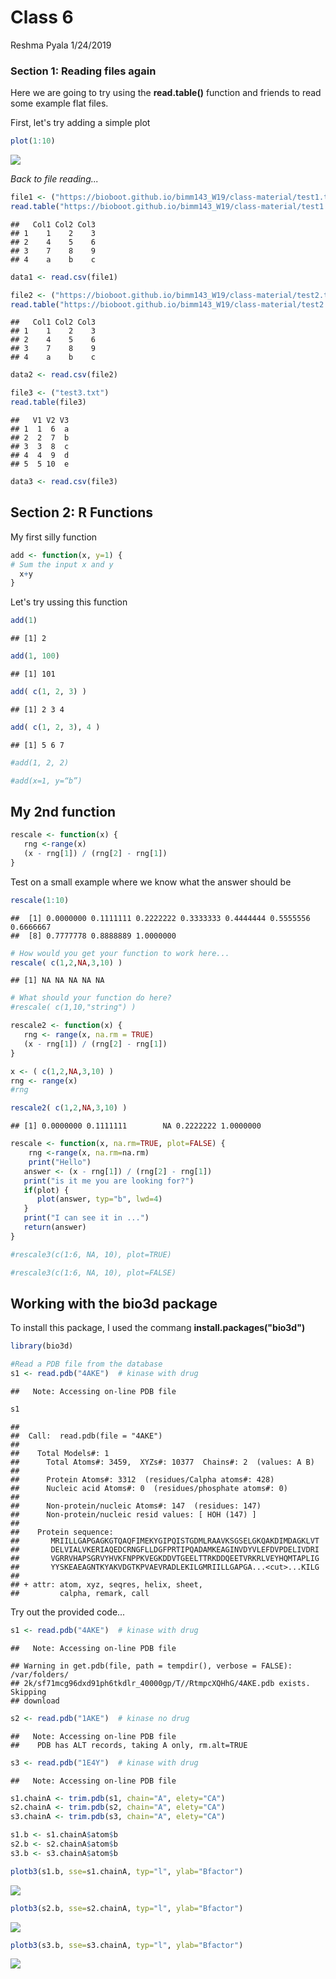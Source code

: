 Class 6
================
Reshma Pyala
1/24/2019

### Section 1: Reading files again

Here we are going to try using the **read.table()** function and friends to read some example flat files.

First, let's try adding a simple plot

``` r
plot(1:10)
```

![](class06_files/figure-markdown_github/unnamed-chunk-1-1.png)

*Back to file reading...*

``` r
file1 <- ("https://bioboot.github.io/bimm143_W19/class-material/test1.txt")
read.table("https://bioboot.github.io/bimm143_W19/class-material/test1.txt", header = TRUE, sep = ",")
```

    ##   Col1 Col2 Col3
    ## 1    1    2    3
    ## 2    4    5    6
    ## 3    7    8    9
    ## 4    a    b    c

``` r
data1 <- read.csv(file1)
```

``` r
file2 <- ("https://bioboot.github.io/bimm143_W19/class-material/test2.txt")
read.table("https://bioboot.github.io/bimm143_W19/class-material/test2.txt", header = TRUE, sep = "$")
```

    ##   Col1 Col2 Col3
    ## 1    1    2    3
    ## 2    4    5    6
    ## 3    7    8    9
    ## 4    a    b    c

``` r
data2 <- read.csv(file2)
```

``` r
file3 <- ("test3.txt")
read.table(file3)
```

    ##   V1 V2 V3
    ## 1  1  6  a
    ## 2  2  7  b
    ## 3  3  8  c
    ## 4  4  9  d
    ## 5  5 10  e

``` r
data3 <- read.csv(file3)
```

Section 2: R Functions
----------------------

My first silly function

``` r
add <- function(x, y=1) {
# Sum the input x and y 
  x+y
}
```

Let's try ussing this function

``` r
add(1)
```

    ## [1] 2

``` r
add(1, 100)
```

    ## [1] 101

``` r
add( c(1, 2, 3) )
```

    ## [1] 2 3 4

``` r
add( c(1, 2, 3), 4 )
```

    ## [1] 5 6 7

``` r
#add(1, 2, 2)
```

``` r
#add(x=1, y=“b”)
```

My 2nd function
---------------

``` r
rescale <- function(x) {
   rng <-range(x)
   (x - rng[1]) / (rng[2] - rng[1])
}
```

Test on a small example where we know what the answer should be

``` r
rescale(1:10)
```

    ##  [1] 0.0000000 0.1111111 0.2222222 0.3333333 0.4444444 0.5555556 0.6666667
    ##  [8] 0.7777778 0.8888889 1.0000000

``` r
# How would you get your function to work here...
rescale( c(1,2,NA,3,10) )
```

    ## [1] NA NA NA NA NA

``` r
# What should your function do here?
#rescale( c(1,10,"string") )
```

``` r
rescale2 <- function(x) {
   rng <- range(x, na.rm = TRUE)
   (x - rng[1]) / (rng[2] - rng[1])
}

x <- ( c(1,2,NA,3,10) )
rng <- range(x)
#rng
```

``` r
rescale2( c(1,2,NA,3,10) )
```

    ## [1] 0.0000000 0.1111111        NA 0.2222222 1.0000000

``` r
rescale <- function(x, na.rm=TRUE, plot=FALSE) {
    rng <-range(x, na.rm=na.rm)
    print("Hello")
   answer <- (x - rng[1]) / (rng[2] - rng[1])
   print("is it me you are looking for?")
   if(plot) {
      plot(answer, typ="b", lwd=4)
   }
   print("I can see it in ...")
   return(answer)
}
```

``` r
#rescale3(c(1:6, NA, 10), plot=TRUE)
```

``` r
#rescale3(c(1:6, NA, 10), plot=FALSE)
```

Working with the bio3d package
------------------------------

To install this package, I used the commang **install.packages("bio3d")**

``` r
library(bio3d)
```

``` r
#Read a PDB file from the database
s1 <- read.pdb("4AKE")  # kinase with drug
```

    ##   Note: Accessing on-line PDB file

``` r
s1
```

    ## 
    ##  Call:  read.pdb(file = "4AKE")
    ## 
    ##    Total Models#: 1
    ##      Total Atoms#: 3459,  XYZs#: 10377  Chains#: 2  (values: A B)
    ## 
    ##      Protein Atoms#: 3312  (residues/Calpha atoms#: 428)
    ##      Nucleic acid Atoms#: 0  (residues/phosphate atoms#: 0)
    ## 
    ##      Non-protein/nucleic Atoms#: 147  (residues: 147)
    ##      Non-protein/nucleic resid values: [ HOH (147) ]
    ## 
    ##    Protein sequence:
    ##       MRIILLGAPGAGKGTQAQFIMEKYGIPQISTGDMLRAAVKSGSELGKQAKDIMDAGKLVT
    ##       DELVIALVKERIAQEDCRNGFLLDGFPRTIPQADAMKEAGINVDYVLEFDVPDELIVDRI
    ##       VGRRVHAPSGRVYHVKFNPPKVEGKDDVTGEELTTRKDDQEETVRKRLVEYHQMTAPLIG
    ##       YYSKEAEAGNTKYAKVDGTKPVAEVRADLEKILGMRIILLGAPGA...<cut>...KILG
    ## 
    ## + attr: atom, xyz, seqres, helix, sheet,
    ##         calpha, remark, call

Try out the provided code...

``` r
s1 <- read.pdb("4AKE")  # kinase with drug
```

    ##   Note: Accessing on-line PDB file

    ## Warning in get.pdb(file, path = tempdir(), verbose = FALSE): /var/folders/
    ## 2k/sf71mcg96dxd91ph6tkdlr_40000gp/T//RtmpcXQHhG/4AKE.pdb exists. Skipping
    ## download

``` r
s2 <- read.pdb("1AKE")  # kinase no drug
```

    ##   Note: Accessing on-line PDB file
    ##    PDB has ALT records, taking A only, rm.alt=TRUE

``` r
s3 <- read.pdb("1E4Y")  # kinase with drug
```

    ##   Note: Accessing on-line PDB file

``` r
s1.chainA <- trim.pdb(s1, chain="A", elety="CA")
s2.chainA <- trim.pdb(s2, chain="A", elety="CA")
s3.chainA <- trim.pdb(s3, chain="A", elety="CA")

s1.b <- s1.chainA$atom$b
s2.b <- s2.chainA$atom$b
s3.b <- s3.chainA$atom$b

plotb3(s1.b, sse=s1.chainA, typ="l", ylab="Bfactor")
```

![](class06_files/figure-markdown_github/unnamed-chunk-23-1.png)

``` r
plotb3(s2.b, sse=s2.chainA, typ="l", ylab="Bfactor")
```

![](class06_files/figure-markdown_github/unnamed-chunk-23-2.png)

``` r
plotb3(s3.b, sse=s3.chainA, typ="l", ylab="Bfactor")
```

![](class06_files/figure-markdown_github/unnamed-chunk-23-3.png)
